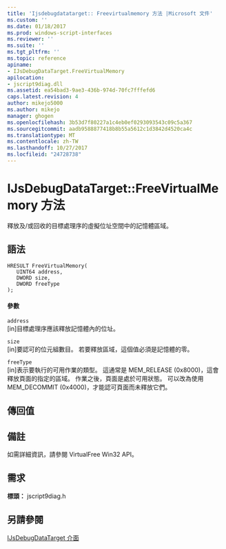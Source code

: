 ```yaml
---
title: 'Ijsdebugdatatarget:: Freevirtualmemory 方法 |Microsoft 文件'
ms.custom: ''
ms.date: 01/18/2017
ms.prod: windows-script-interfaces
ms.reviewer: ''
ms.suite: ''
ms.tgt_pltfrm: ''
ms.topic: reference
apiname:
- IJsDebugDataTarget.FreeVirtualMemory
apilocation:
- jscript9diag.dll
ms.assetid: ea54bad3-9ae3-436b-974d-70fc7fffefd6
caps.latest.revision: 4
author: mikejo5000
ms.author: mikejo
manager: ghogen
ms.openlocfilehash: 3b53d7f80227a1c4eb0ef0293093543c09c5a367
ms.sourcegitcommit: aadb9588877418b8b55a5612c1d3842d4520ca4c
ms.translationtype: MT
ms.contentlocale: zh-TW
ms.lasthandoff: 10/27/2017
ms.locfileid: "24728738"
---
```

# <a name="ijsdebugdatatargetfreevirtualmemory-method"></a>IJsDebugDataTarget::FreeVirtualMemory 方法
釋放及/或回收的目標處理序的虛擬位址空間中的記憶體區域。  
  
## <a name="syntax"></a>語法  
  
```  
HRESULT FreeVirtualMemory(  
   UINT64 address,  
   DWORD size,  
   DWORD freeType  
);  
```  
  
#### <a name="parameters"></a>參數  
 `address`  
 [in]目標處理序應該釋放記憶體內的位址。  
  
 `size`  
 [in]要認可的位元組數目。 若要釋放區域，這個值必須是記憶體的零。  
  
 `freeType`  
 [in]表示要執行的可用作業的類型。 這通常是 MEM_RELEASE (0x8000)，這會釋放頁面的指定的區域。 作業之後，頁面是處於可用狀態。 可以改為使用 MEM_DECOMMIT (0x4000)，才能認可頁面而未釋放它們。  
  
## <a name="return-value"></a>傳回值  
  
## <a name="remarks"></a>備註  
 如需詳細資訊，請參閱 VirtualFree Win32 API。  
  
## <a name="requirements"></a>需求  
 **標頭：** jscript9diag.h  
  
## <a name="see-also"></a>另請參閱  
 [IJsDebugDataTarget 介面](../../winscript/reference/ijsdebugdatatarget-interface.md)